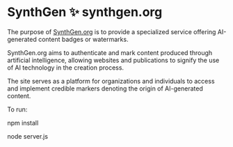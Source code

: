 # SynthGen ✨ synthgen.org

The purpose of [SynthGen.org](https://synthgen.org) is to provide a specialized service offering AI-generated content badges or watermarks. 

SynthGen.org aims to authenticate and mark content produced through artificial intelligence, allowing websites and publications to signify the use of AI technology in the creation process. 

The site serves as a platform for organizations and individuals to access and implement credible markers denoting the origin of AI-generated content.

To run:

npm install 

node server.js
